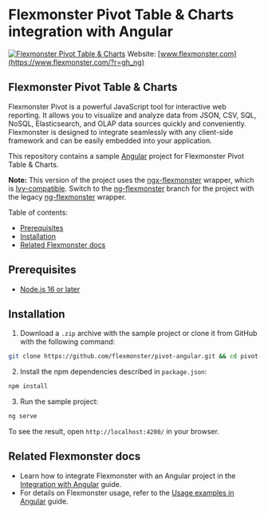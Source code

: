 # Flexmonster Pivot Table & Charts integration with Angular
[![Flexmonster Pivot Table & Charts](https://cdn.flexmonster.com/landing.png)](http://flexmonster.com/?r=gh_ng)
Website: [www.flexmonster.com](https://www.flexmonster.com/?r=gh_ng)

## Flexmonster Pivot Table & Charts

Flexmonster Pivot is a powerful JavaScript tool for interactive web reporting. It allows you to visualize and analyze data from JSON, CSV, SQL, NoSQL, Elasticsearch, and OLAP data sources quickly and conveniently. Flexmonster is designed to integrate seamlessly with any client-side framework and can be easily embedded into your application.

This repository contains a sample [Angular](https://angular.io/) project for Flexmonster Pivot Table & Charts.

**Note:** This version of the project uses the [ngx-flexmonster](https://github.com/flexmonster/ngx-flexmonster) wrapper, which is [Ivy-compatible](https://docs.angular.lat/guide/ivy). Switch to the [ng-flexmonster](https://github.com/flexmonster/pivot-angular/tree/ng-flexmonster) branch for the project with the legacy [ng-flexmonster](https://github.com/flexmonster/ng-flexmonster) wrapper.

Table of contents:

- [Prerequisites](#prerequisites)
- [Installation](#installation)
- [Related Flexmonster docs](#related-flexmonster-docs)

## Prerequisites

- [Node.js 16 or later](https://nodejs.org/en/)

## Installation

1. Download a `.zip` archive with the sample project or clone it from GitHub with the following command:

```bash
git clone https://github.com/flexmonster/pivot-angular.git && cd pivot-angular
```

2. Install the npm dependencies described in `package.json`:

```bash
npm install
```

3. Run the sample project:

```bash
ng serve
```

To see the result, open `http://localhost:4200/` in your browser.

## Related Flexmonster docs

- Learn how to integrate Flexmonster with an Angular project in the [Integration with Angular](https://www.flexmonster.com/doc/integration-with-angular/?r=gh_ng) guide.
- For details on Flexmonster usage, refer to the [Usage examples in Angular](https://www.flexmonster.com/doc/flexmonster-in-angular/?r=gh_ng) guide.
